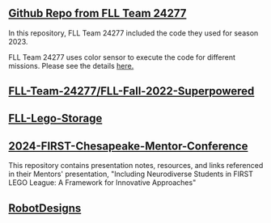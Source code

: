 # 

## [Github Repo from FLL Team 24277](https://github.com/FLL-Team-24277/FLL-Fall-2023-Masterpiece/tree/main)

In this repository, FLL Team 24277 included the code they used for season 2023. 

FLL Team 24277 uses color sensor to execute the code for different missions. 
Please see the details [here.](https://github.com/FLL-Team-24277/FLL-Fall-2023-Masterpiece/blob/52bf25364d82bd6343dc41239131cffa28751b44/master_program.py#L47-L66)



## [FLL-Team-24277/FLL-Fall-2022-Superpowered](https://github.com/FLL-Team-24277/FLL-Fall-2022-Superpowered)


## [FLL-Lego-Storage](https://github.com/FLL-Team-24277/FLL-Lego-Storage)


## [2024-FIRST-Chesapeake-Mentor-Conference](https://github.com/MonongahelaCryptidCooperative/2024-FIRST-Chesapeake-Mentor-Conference)

This repository contains presentation notes, resources, and links referenced in their Mentors' presentation, "Including Neurodiverse Students in FIRST LEGO League: A Framework for Innovative Approaches"

## [RobotDesigns](https://github.com/MonongahelaCryptidCooperative/RobotDesigns)








